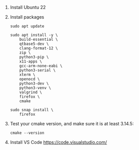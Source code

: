 1. Install Ubuntu 22

1. Install packages
    ```
    sudo apt update

    sudo apt install -y \
        build-essential \
        qtbase5-dev \
        clang-format-12 \
        zip \
        python3-pip \
        x11-apps \
        gcc-arm-none-eabi \
        python3-serial \
        xterm \
        openocd \
        python3-dev \
        python3-venv \
        valgrind \
        firefox \
        cmake
        
    sudo snap install \
        firefox
    ```

1. Test your cmake version, and make sure it is at least 3.14.5:
    ```
    cmake --version
    ```

1. Install VS Code <https://code.visualstudio.com/>



